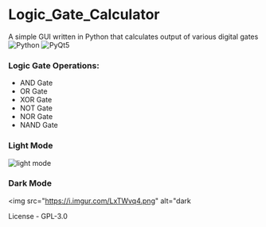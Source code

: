 # Logic_Gate_Calculator
A simple GUI written in Python that calculates output of various digital gates
![Python](https://img.shields.io/badge/Python-3.8.6-yellow) ![PyQt5](https://img.shields.io/badge/-PyQt5-blue)

### Logic Gate Operations:
* AND Gate
* OR Gate
* XOR Gate
* NOT Gate
* NOR Gate
* NAND Gate

### Light Mode
<img src="https://i.imgur.com/m9a0iEC.png" alt="light mode">

### Dark Mode
<img src="https://i.imgur.com/LxTWvq4.png" alt="dark 

License - GPL-3.0
